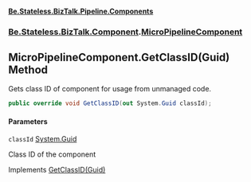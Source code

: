 #### [Be.Stateless.BizTalk.Pipeline.Components](README.md 'README')
### [Be.Stateless.BizTalk.Component](Be.Stateless.BizTalk.Component.md 'Be.Stateless.BizTalk.Component').[MicroPipelineComponent](MicroPipelineComponent.md 'Be.Stateless.BizTalk.Component.MicroPipelineComponent')

## MicroPipelineComponent.GetClassID(Guid) Method

Gets class ID of component for usage from unmanaged code.

```csharp
public override void GetClassID(out System.Guid classId);
```
#### Parameters

<a name='Be.Stateless.BizTalk.Component.MicroPipelineComponent.GetClassID(System.Guid).classId'></a>

`classId` [System.Guid](https://docs.microsoft.com/en-us/dotnet/api/System.Guid 'System.Guid')

Class ID of the component

Implements [GetClassID(Guid)](https://docs.microsoft.com/en-us/dotnet/api/Microsoft.BizTalk.Component.Interop.IPersistPropertyBag.GetClassID#Microsoft_BizTalk_Component_Interop_IPersistPropertyBag_GetClassID_System_Guid@_ 'Microsoft.BizTalk.Component.Interop.IPersistPropertyBag.GetClassID(System.Guid@)')